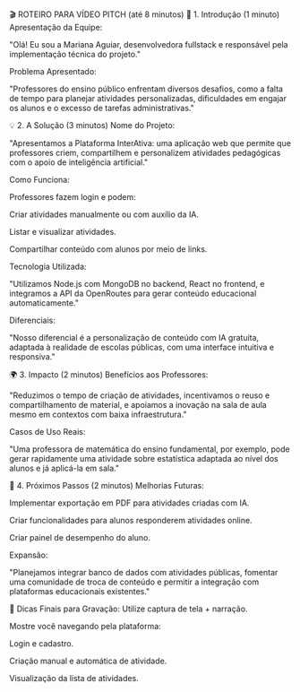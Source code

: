 🎬 ROTEIRO PARA VÍDEO PITCH (até 8 minutos)
🎤 1. Introdução (1 minuto)
Apresentação da Equipe:

"Olá! Eu sou a Mariana Aguiar, desenvolvedora fullstack e responsável pela implementação técnica do projeto."

Problema Apresentado:

"Professores do ensino público enfrentam diversos desafios, como a falta de tempo para planejar atividades personalizadas, dificuldades em engajar os alunos e o excesso de tarefas administrativas."

💡 2. A Solução (3 minutos)
Nome do Projeto:

"Apresentamos a Plataforma InterAtiva: uma aplicação web que permite que professores criem, compartilhem e personalizem atividades pedagógicas com o apoio de inteligência artificial."

Como Funciona:

Professores fazem login e podem:

Criar atividades manualmente ou com auxílio da IA.

Listar e visualizar atividades.

Compartilhar conteúdo com alunos por meio de links.

Tecnologia Utilizada:

"Utilizamos Node.js com MongoDB no backend, React no frontend, e integramos a API da OpenRoutes para gerar conteúdo educacional automaticamente."

Diferenciais:

"Nosso diferencial é a personalização de conteúdo com IA gratuita, adaptada à realidade de escolas públicas, com uma interface intuitiva e responsiva."

🌍 3. Impacto (2 minutos)
Benefícios aos Professores:

"Reduzimos o tempo de criação de atividades, incentivamos o reuso e compartilhamento de material, e apoiamos a inovação na sala de aula mesmo em contextos com baixa infraestrutura."

Casos de Uso Reais:

"Uma professora de matemática do ensino fundamental, por exemplo, pode gerar rapidamente uma atividade sobre estatística adaptada ao nível dos alunos e já aplicá-la em sala."

🔮 4. Próximos Passos (2 minutos)
Melhorias Futuras:

Implementar exportação em PDF para atividades criadas com IA.

Criar funcionalidades para alunos responderem atividades online.

Criar painel de desempenho do aluno.

Expansão:

"Planejamos integrar banco de dados com atividades públicas, fomentar uma comunidade de troca de conteúdo e permitir a integração com plataformas educacionais existentes."

🎥 Dicas Finais para Gravação:
Utilize captura de tela + narração.

Mostre você navegando pela plataforma:

Login e cadastro.

Criação manual e automática de atividade.

Visualização da lista de atividades.

